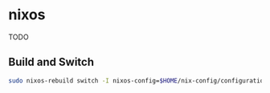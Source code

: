 # nixos

TODO

## Build and Switch

``` sh
sudo nixos-rebuild switch -I nixos-config=$HOME/nix-config/configuration.nix
```
